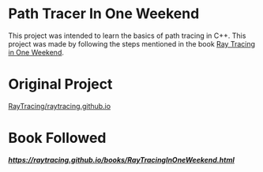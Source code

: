 # Path Tracer In One Weekend
This project was intended to learn the basics of path tracing in C++. This project was made by following the steps mentioned in the book <a href="https://raytracing.github.io/books/RayTracingInOneWeekend.html">Ray Tracing in One Weekend</a>.

# Original Project
<a href="https://github.com/RayTracing/raytracing.github.io/tree/master">RayTracing/raytracing.github.io</a>

# Book Followed
_**https://raytracing.github.io/books/RayTracingInOneWeekend.html**_

